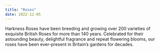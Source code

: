 ```yaml
---
title: "Roses"
date: 2022-12-05
---
```


Harkness Roses have been breeding and growing over 200 varieties of exquisite British Roses for more than 140 years.
Celebrated for their astounding beauty, delightful fragrance and repeat flowering blooms, our roses have been ever-present in Britain’s gardens for decades. 
